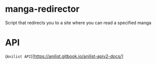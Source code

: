 # manga-redirector
Script that redirects you to a site where you can read a specified manga

# API
(`Anilist API`)[https://anilist.gitbook.io/anilist-apiv2-docs/]
